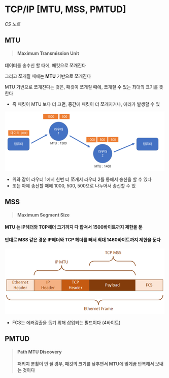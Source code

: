# TCP/IP [MTU, MSS, PMTUD]

*CS 노트*



## MTU

> #### Maximum Transmission Unit



데이터를 송수신 할 때에, 패킷으로 쪼개진다

그리고 쪼개질 때에는 **MTU** 기반으로 쪼개진다

MTU 기반으로 쪼개진다는 것은, 패킷이 쪼개질 때에, 쪼개질 수 있는 최대의 크기를 뜻한다

- 즉 패킷이 MTU 보다 더 크면, 중간에 패킷이 더 쪼개지거나, 에러가 발생할 수 있

![image-20230223171422824](11_TCP_IP.assets/image-20230223171422824.png)

- 위와 같이 라우터 1에서 한번 더 쪼개서 라우터 2를 통해서 송신을 할 수 있다
- 또는 아예 송신할 때에 1000, 500, 500으로 나누어서 송신할 수 있



## MSS

> #### Maximum Segment Size

#### MTU 는 IP헤더와 TCP헤더 크기까지 다 합쳐서 1500바이트까지 제한을 둔

#### 반대로 MSS 같은 경운 IP헤더와 TCP 헤더를 빼서 최대 1460바이트까지 제한을 둔다

![MTU_MSS](11_TCP_IP.assets/MTU_MSS.png)

- FCS는 에러검출을 돕기 위해 삽입되는 필드이다 (4바이트)



## PMTUD 

> #### Path MTU Discovery
>
> #### 패키지 분활이 안 될 경우, 패킷의 크기를 낮추면서 MTU에 맞게끔 반복해서 보내는 것이다

